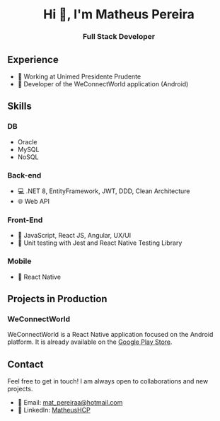 <h1 align="center">Hi 👋, I'm Matheus Pereira</h1>
<h3 align="center">Full Stack Developer</h3>

## Experience

- 🏥 Working at Unimed Presidente Prudente
- 🚀 Developer of the WeConnectWorld application (Android)

## Skills

### DB

- Oracle 
- MySQL
- NoSQL

### Back-end
- 💻 .NET 8, EntityFramework, JWT, DDD, Clean Architecture
- 🌐 Web API 
### Front-End
- 🚀 JavaScript, React JS, Angular, UX/UI
- 🧪 Unit testing with Jest and React Native Testing Library
### Mobile
- 📱 React Native

## Projects in Production

### WeConnectWorld

WeConnectWorld is a React Native application focused on the Android platform. It is already available on the [Google Play Store](https://play.google.com/store/apps/details?id=com.weconnectworld).

## Contact

Feel free to get in touch! I am always open to collaborations and new projects.

- 📧 Email: [mat_pereiraa@hotmail.com](mailto:mat_pereiraa@hotmail.com)
- 🔗 LinkedIn: [MatheusHCP](https://www.linkedin.com/in/matheushcp/)
